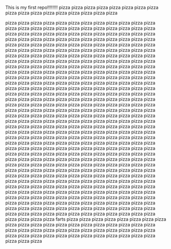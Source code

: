 This is my first repo!!!!!!!! pizza pizza pizza pizza pizza pizza pizza pizza pizza pizza pizza pizza pizza pizza pizza pizza pizza

pizza pizza pizza pizza pizza pizza pizza pizza pizza pizza pizza pizza pizza pizza pizza pizza pizza pizza pizza pizza pizza pizza 
pizza pizza pizza pizza pizza pizza pizza pizza pizza pizza pizza pizza pizza pizza pizza pizza pizza pizza pizza pizza pizza pizza 
pizza pizza pizza pizza pizza pizza pizza pizza pizza pizza pizza pizza pizza pizza pizza pizza pizza pizza pizza pizza pizza pizza 
pizza pizza pizza pizza pizza pizza pizza pizza pizza pizza pizza pizza pizza pizza pizza pizza pizza pizza pizza pizza pizza pizza 
pizza pizza pizza pizza pizza pizza pizza pizza pizza pizza pizza pizza pizza pizza pizza pizza pizza pizza pizza pizza pizza pizza
pizza pizza pizza pizza pizza pizza pizza pizza pizza pizza pizza pizza pizza pizza pizza pizza pizza pizza pizza pizza pizza pizza 
pizza pizza pizza pizza pizza pizza pizza pizza pizza pizza pizza pizza pizza pizza pizza pizza pizza pizza pizza pizza pizza pizza
pizza pizza pizza pizza pizza pizza pizza pizza pizza pizza pizza pizza pizza pizza pizza pizza pizza pizza pizza pizza pizza pizza 
pizza pizza pizza pizza pizza pizza pizza pizza pizza pizza pizza pizza pizza pizza pizza pizza pizza pizza pizza pizza pizza pizza 
pizza pizza pizza pizza pizza pizza pizza pizza pizza pizza pizza pizza pizza pizza pizza pizza pizza pizza pizza pizza pizza pizza 
pizza pizza pizza pizza pizza pizza pizza pizza pizza pizza pizza pizza pizza pizza pizza pizza pizza pizza pizza pizza pizza pizza
pizza pizza pizza pizza pizza pizza pizza pizza pizza pizza pizza pizza pizza pizza pizza pizza pizza pizza pizza pizza pizza pizza
pizza pizza pizza pizza pizza pizza pizza pizza pizza pizza pizza pizza pizza pizza pizza pizza pizza pizza pizza pizza pizza pizza 
pizza pizza pizza pizza pizza pizza pizza pizza pizza pizza pizza pizza pizza pizza pizza pizza pizza pizza pizza pizza pizza pizza 
pizza pizza pizza pizza pizza pizza pizza pizza pizza pizza pizza pizza pizza pizza pizza pizza pizza pizza pizza pizza pizza pizza 
pizza pizza pizza pizza pizza pizza pizza pizza pizza pizza pizza pizza pizza pizza pizza pizza pizza pizza pizza pizza pizza pizza
pizza pizza pizza pizza pizza pizza pizza pizza pizza pizza pizza pizza pizza pizza pizza pizza pizza pizza pizza pizza pizza pizza 
pizza pizza pizza pizza pizza pizza pizza pizza pizza pizza pizza pizza pizza pizza pizza pizza pizza pizza pizza pizza pizza pizza
pizza pizza pizza pizza pizza pizza pizza pizza pizza pizza pizza pizza pizza pizza pizza pizza pizza pizza pizza pizza pizza pizza 
pizza pizza pizza pizza pizza pizza pizza pizza pizza pizza pizza pizza pizza pizza pizza pizza pizza pizza farts pizza pizza pizza 
pizza pizza pizza pizza pizza pizza pizza pizza pizza pizza pizza pizza pizza pizza pizza pizza pizza pizza pizza pizza pizza pizza 
pizza pizza pizza pizza pizza pizza pizza pizza pizza pizza pizza pizza pizza pizza pizza pizza pizza pizza pizza pizza pizza pizza
